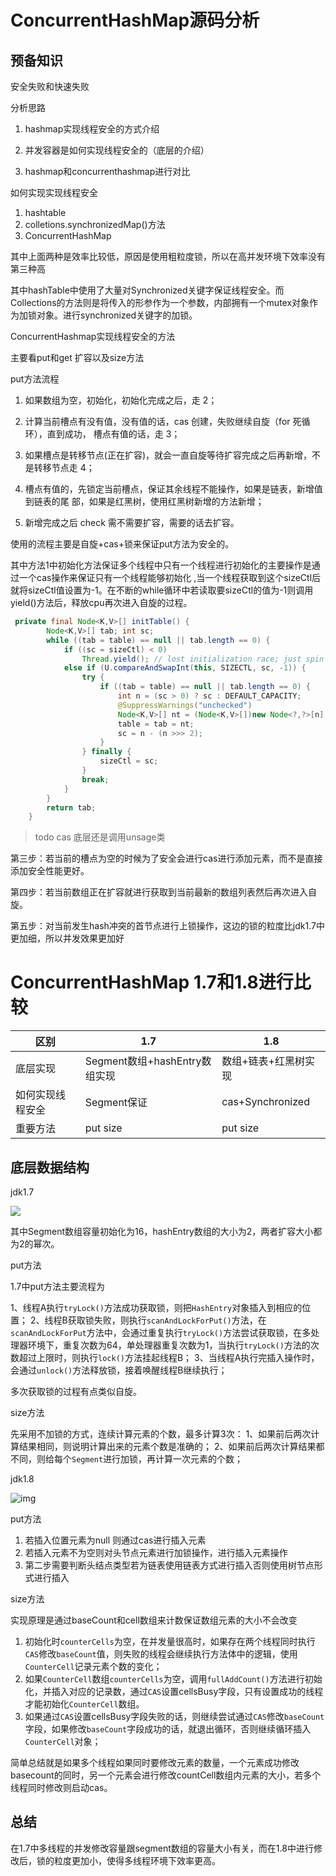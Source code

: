 # ConcurrentHashMap源码分析

## 预备知识

安全失败和快速失败



分析思路

1. hashmap实现线程安全的方式介绍

2. 并发容器是如何实现线程安全的（底层的介绍）

3. hashmap和concurrenthashmap进行对比

   

如何实现实现线程安全

1. hashtable
2. colletions.synchronizedMap()方法
3. ConcurrentHashMap

其中上面两种是效率比较低，原因是使用粗粒度锁，所以在高并发环境下效率没有第三种高

其中hashTable中使用了大量对Synchronized关键字保证线程安全。而Collections的方法则是将传入的形参作为一个参数，内部拥有一个mutex对象作为加锁对象。进行synchronized关键字的加锁。



ConcurrentHashmap实现线程安全的方法

主要看put和get  扩容以及size方法

put方法流程

1. 如果数组为空，初始化，初始化完成之后，走 2；

2. 计算当前槽点有没有值，没有值的话，cas 创建，失败继续自旋（for 死循环），直到成功，
   槽点有值的话，走 3；
3. 如果槽点是转移节点(正在扩容)，就会一直自旋等待扩容完成之后再新增，不是转移节点走
   4；
4. 槽点有值的，先锁定当前槽点，保证其余线程不能操作，如果是链表，新增值到链表的尾
   部，如果是红黑树，使用红黑树新增的方法新增；
5. 新增完成之后 check 需不需要扩容，需要的话去扩容。

使用的流程主要是自旋+cas+锁来保证put方法为安全的。

其中方法1中初始化方法保证多个线程中只有一个线程进行初始化的主要操作是通过一个cas操作来保证只有一个线程能够初始化 ,当一个线程获取到这个sizeCtl后就将sizeCtl值设置为-1。在不断的while循环中若读取要sizeCtl的值为-1则调用yield()方法后，释放cpu再次进入自旋的过程。

```java
 private final Node<K,V>[] initTable() {
        Node<K,V>[] tab; int sc;
        while ((tab = table) == null || tab.length == 0) {
            if ((sc = sizeCtl) < 0)
                Thread.yield(); // lost initialization race; just spin
            else if (U.compareAndSwapInt(this, SIZECTL, sc, -1)) {
                try {
                    if ((tab = table) == null || tab.length == 0) {
                        int n = (sc > 0) ? sc : DEFAULT_CAPACITY;
                        @SuppressWarnings("unchecked")
                        Node<K,V>[] nt = (Node<K,V>[])new Node<?,?>[n];
                        table = tab = nt;
                        sc = n - (n >>> 2);
                    }
                } finally {
                    sizeCtl = sc;
                }
                break;
            }
        }
        return tab;
    }
```

> todo cas 底层还是调用unsage类

第三步：若当前的槽点为空的时候为了安全会进行cas进行添加元素，而不是直接添加安全性能更好。

第四步：若当前数组正在扩容就进行获取到当前最新的数组列表然后再次进入自旋。

第五步：对当前发生hash冲突的首节点进行上锁操作，这边的锁的粒度比jdk1.7中更加细，所以并发效果更加好





# ConcurrentHashMap 1.7和1.8进行比较



| 区别             | 1.7                           | 1.8                  |
| ---------------- | ----------------------------- | -------------------- |
| 底层实现         | Segment数组+hashEntry数组实现 | 数组+链表+红黑树实现 |
| 如何实现线程安全 | Segment保证                   | cas+Synchronized     |
| 重要方法         | put size                      | put size             |

## 底层数据结构

jdk1.7

![](C:\Users\caopeng\Pictures\学校课程\20200322224405.png)

其中Segment数组容量初始化为16，hashEntry数组的大小为2，两者扩容大小都为2的幂次。

put方法

1.7中put方法主要流程为

1、线程A执行`tryLock()`方法成功获取锁，则把`HashEntry`对象插入到相应的位置；
 2、线程B获取锁失败，则执行`scanAndLockForPut()`方法，在`scanAndLockForPut`方法中，会通过重复执行`tryLock()`方法尝试获取锁，在多处理器环境下，重复次数为64，单处理器重复次数为1，当执行`tryLock()`方法的次数超过上限时，则执行`lock()`方法挂起线程B；
 3、当线程A执行完插入操作时，会通过`unlock()`方法释放锁，接着唤醒线程B继续执行；

多次获取锁的过程有点类似自旋。



size方法

先采用不加锁的方式，连续计算元素的个数，最多计算3次：
 1、如果前后两次计算结果相同，则说明计算出来的元素个数是准确的；
 2、如果前后两次计算结果都不同，则给每个`Segment`进行加锁，再计算一次元素的个数；







jdk1.8

![img](https://upload-images.jianshu.io/upload_images/2184951-d9933a0302f72d47.png?imageMogr2/auto-orient/strip|imageView2/2/w/768/format/webp)

put方法 

1. 若插入位置元素为null 则通过cas进行插入元素
2. 若插入元素不为空则对头节点元素进行加锁操作，进行插入元素操作
3. 第二步需要判断头结点类型若为链表使用链表方式进行插入否则使用树节点形式进行插入

size方法

实现原理是通过baseCount和cell数组来计数保证数组元素的大小不会改变

1. 初始化时`counterCells`为空，在并发量很高时，如果存在两个线程同时执行`CAS`修改`baseCount`值，则失败的线程会继续执行方法体中的逻辑，使用`CounterCell`记录元素个数的变化；
2. 如果`CounterCell`数组`counterCells`为空，调用`fullAddCount()`方法进行初始化，并插入对应的记录数，通过`CAS`设置cellsBusy字段，只有设置成功的线程才能初始化`CounterCell`数组。
3. 如果通过`CAS`设置cellsBusy字段失败的话，则继续尝试通过`CAS`修改`baseCount`字段，如果修改`baseCount`字段成功的话，就退出循环，否则继续循环插入`CounterCell`对象；

简单总结就是如果多个线程如果同时要修改元素的数量，一个元素成功修改basecount的同时，另一个元素会进行修改countCell数组内元素的大小，若多个线程同时修改则启动cas。



## 总结

在1.7中多线程的并发修改容量跟segment数组的容量大小有关，而在1.8中进行修改后，锁的粒度更加小，使得多线程环境下效率更高。 



